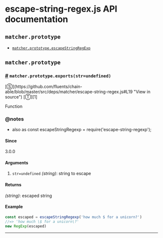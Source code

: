 # escape-string-regex.js API documentation

<!-- div class="toc-container" -->

<!-- div -->

## `matcher.prototype`
* <a href="#matcher-prototype-escapeStringRegExp">`matcher.prototype.escapeStringRegExp`</a>

<!-- /div -->

<!-- /div -->

<!-- div class="doc-container" -->

<!-- div -->

## `matcher.prototype`

<!-- div -->

<h3 id="matcher-prototype-escapeStringRegExp"><a href="#matcher-prototype-escapeStringRegExp">#</a>&nbsp;<code>matcher.prototype.exports(str=undefined)</code></h3>
[&#x24C8;](https://github.com/fluents/chain-able/blob/master/src/deps/matcher/escape-string-regex.js#L19 "View in source") [&#x24C9;][1]

Function


### @notes 

* also as const escapeStringRegexp = require('escape-string-regexp');
 
#### Since
3.0.0

#### Arguments
1. `str=undefined` *(string)*: string to escape

#### Returns
*(string)*: escaped string

#### Example
```js
const escaped = escapeStringRegexp('how much $ for a unicorn?')
//=> 'how much \$ for a unicorn\?'
new RegExp(escaped)

```
---

<!-- /div -->

<!-- /div -->

<!-- /div -->

 [1]: #matcher.prototype "Jump back to the TOC."
